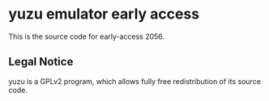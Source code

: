 yuzu emulator early access
=============

This is the source code for early-access 2056.

## Legal Notice

yuzu is a GPLv2 program, which allows fully free redistribution of its source code.